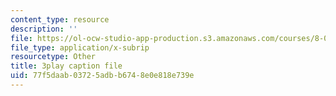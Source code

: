 ```yaml
---
content_type: resource
description: ''
file: https://ol-ocw-studio-app-production.s3.amazonaws.com/courses/8-06-quantum-physics-iii-spring-2018/77f5daab03725adbb6748e0e818e739e_FA11OqJYnaE.vtt
file_type: application/x-subrip
resourcetype: Other
title: 3play caption file
uid: 77f5daab-0372-5adb-b674-8e0e818e739e
---
```

